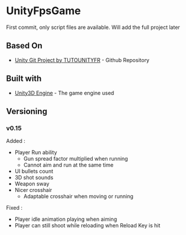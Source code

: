 # UnityFpsGame

First commit, only script files are available.
Will add the full project later


## Based On

* [Unity Git Project by TUTOUNITYFR](https://github.com/TUTOUNITYFR/TUTO-FPS-2018) - Github Repository

## Built with
* [Unity3D Engine](https://unity.com/fr) - The game engine used

## Versioning
### v0.15
Added :
- Player Run ability
  - Gun spread factor multiplied when running
  - Cannot aim and run at the same time
- UI bullets count
- 3D shot sounds
- Weapon sway
- Nicer crosshair
  - Adaptable crosshair when moving or running

Fixed :
- Player idle animation playing when aiming
- Player can still shoot while reloading when Reload Key is hit
